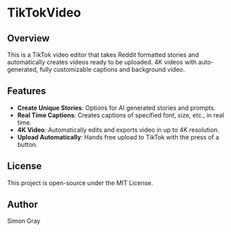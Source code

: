 # TikTokVideo

## Overview
This is a TikTok video editor that takes Reddit formatted stories and automatically creates videos ready to be uploaded. 4K videos with auto-generated, fully customizable captions and background video.

## Features
- **Create Unique Stories**: Options for AI generated stories and prompts.
- **Real Time Captions**: Creates captions of specified font, size, etc., in real time.
- **4K Video**: Automatically edits and exports video in up to 4K resolution.
- **Upload Automatically**: Hands free upload to TikTok with the press of a button.

## License
This project is open-source under the MIT License.

## Author
Simon Gray
